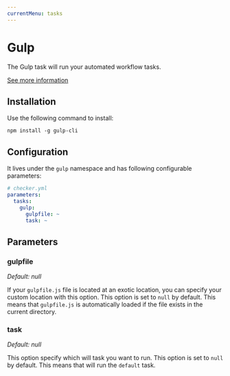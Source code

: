 ```yaml
---
currentMenu: tasks
---
```


# Gulp

The Gulp task will run your automated workflow tasks.

[See more information](http://gulpjs.com/)

## Installation

Use the following command to install:

```
npm install -g gulp-cli
```

## Configuration

It lives under the `gulp` namespace and has following configurable parameters:

```yaml
# checker.yml
parameters:
  tasks:
    gulp:
      gulpfile: ~
      task: ~
```

## Parameters

### gulpfile

*Default: null*

If your `gulpfile.js` file is located at an exotic location,
you can specify your custom location with this option.
This option is set to `null` by default.
This means that `gulpfile.js` is automatically loaded
if the file exists in the current directory.

### task

*Default: null*

This option specify which will task you want to run.
This option is set to `null` by default.
This means that will run the `default` task.
